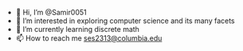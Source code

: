 - 👋 Hi, I’m @Samir0051
- 👀 I’m interested in exploring computer science and its many facets
- 🌱 I’m currently learning discrete math
- 📫 How to reach me ses2313@columbia.edu

<!---
Samir0051/Samir0051 is a ✨ special ✨ repository because its `README.md` (this file) appears on your GitHub profile.
You can click the Preview link to take a look at your changes.
--->
